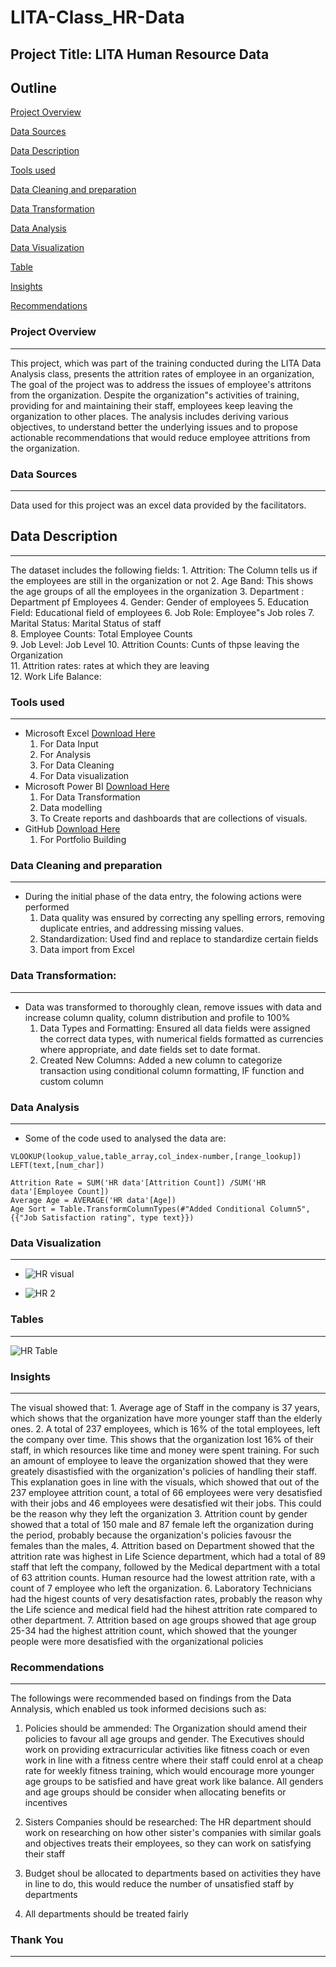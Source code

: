 # LITA-Class_HR-Data

## Project Title: LITA Human Resource Data

## Outline
[Project Overview](#project-overview)

[Data Sources](#Data-sources)

[Data Description](#data-description)

[Tools used](#tools-used)

[Data Cleaning and preparation](#data-cleaning-and-preparation) 

[Data Transformation](#data-transformation)

[Data Analysis](#data-analysis)

[Data Visualization](#data-visualization)

[Table](#table)

[Insights](#insights)

[Recommendations](#recommendations)

### Project Overview
---
This project, which was part of the training conducted during the LITA Data Analysis class, presents the attrition rates of employee in an organization, The goal of the project was to address the issues of employee's attritons from the organization. Despite the organization"s activities of training, providing for and maintaining their staff, employees keep leaving the organization to other places. The analysis includes deriving various objectives, to understand better the underlying issues and to propose actionable recommendations that would reduce employee attritions from the organization.

### Data Sources
---
Data used for this project was an excel data provided by the facilitators.

## Data Description
---
 The dataset includes the following fields:
    1. Attrition: The Column tells us if the employees are still in the organization or not
    2. Age Band: This shows the age groups of all the employees in the organization
    3. Department : Department pf Employees
    4. Gender: Gender of employees
    5. Education Field: Educational field of employees
    6. Job Role: Employee"s Job roles
    7. Marital Status: Marital Status of staff    
    8. Employee Counts: Total Employee Counts    
    9. Job Level: Job Level
    10. Attrition Counts: Cunts of thpse leaving the Organization    
    11. Attrition rates: rates at which they are leaving   
    12. Work Life Balance: 

### Tools used
---
-  Microsoft Excel [Download Here](https://www.microsoftexcel.com)
     1. For Data Input
     2. For Analysis
     3. For Data Cleaning
     4. For Data visualization
-  Microsoft Power BI [Download Here](https://www.microsoftpowerbi.com)
     1. For Data Transformation
     2. Data modelling
     3. To Create reports and dashboards that are collections of visuals.
-  GitHub [Download Here](https://www.github.com)
     1. For Portfolio Building
  
### Data Cleaning and preparation
---
- During the initial phase of the data entry, the folowing actions were performed
     1.  Data quality was ensured by correcting any spelling errors, removing duplicate entries, and addressing 
         missing values.
     2.  Standardization: Used find and replace to standardize certain fields
     3.  Data import from Excel
     
### Data Transformation:
---
- Data was transformed to thoroughly clean, remove issues with data and increase column quality, column distribution and profile to 100%
     1. Data Types and Formatting: Ensured all data fields were assigned the correct data types, with numerical fields formatted as currencies where appropriate, and date
        fields set to date format.      
     3. Created New Columns: Added a new column to categorize transaction using conditional column formatting, IF function and custom column

### Data Analysis
---
- Some of the code used to analysed the data are:
```Excel
VLOOKUP(lookup_value,table_array,col_index-number,[range_lookup])
LEFT(text,[num_char])
```
```Power BI
Attrition Rate = SUM('HR data'[Attrition Count]) /SUM('HR data'[Employee Count])
Average Age = AVERAGE('HR data'[Age])
Age Sort = Table.TransformColumnTypes(#"Added Conditional Column5",{{"Job Satisfaction rating", type text}})
```

### Data Visualization
---
- ![HR visual](https://github.com/user-attachments/assets/1c7ccfcb-14ce-47ac-bdd2-5769490c1e59)

- ![HR 2](https://github.com/user-attachments/assets/6ae7ef91-1a42-4711-acb4-7273c9db4fbd)

### Tables
---
![HR Table](https://github.com/user-attachments/assets/b4a58802-bda2-488a-9c9f-90586451143c)

### Insights
---
The visual showed that:
    1. Average age of Staff in the company is 37 years, which shows that the organization have more younger staff than the elderly ones.
    2. A total of 237 employees, which is 16% of the total employees, left the company over time. This shows that the organization lost 16% of their staff, in which resources like 
       time and money were spent training. For such an amount of employee to leave the organization showed that they were greately disastisfied with the organization's policies of 
       handling their staff. This explanation goes in line with the visuals, which showed that out of the 237 employee attrition count, a total of 66 employees were very desatisfied 
       with their jobs and 46 employees were desatisfied wit their jobs. This could be the reason why they left the organization
    3. Attrition count by gender showed that a total of 150 male and 87 female left the organization during the period, probably because the organization's policies favousr the 
       females than the males, 
    4. Attrition based on Department showed that the attrition rate was highest in Life Science department, which had a total of 89 staff that left the company, followed by the 
       Medical department with a total of 63 attrition counts. Human resource had the lowest attrition rate, with a count of 7 employee who left the organization.
    6. Laboratory Technicians had the higest counts of very desatisfaction rates, probably the reason why the Life science and medical field had the hihest attrition rate compared to 
       other department.
    7. Attrition based on age groups showed that age group 25-34 had the highest attrition count, which showed that the younger people were more desatisfied with the organizational 
       policies

### Recommendations
---
The followings were recommended based on findings from the Data Annalysis, which enabled us took informed decisions such as:
   1. Policies should be ammended: The Organization should amend their policies to favour all age groups and gender. The Executives should work on providing extracurricular activities 
      like fitness coach or even work in line with a fitness centre where their staff could enrol at a cheap rate for weekly fitness training, which would encourage more younger age 
      groups to be satisfied and have great work like balance. All genders and age groups should be consider when allocating benefits or incentives

   2. Sisters Companies should be researched: The HR department should work on researching on how other sister's companies with similar goals and objectives treats their employees, so 
      they can work on satisfying their staff

   3. Budget shoul be allocated to departments based on activities they have in line to do, this would reduce the number of unsatisfied staff by departments
   4. All departments should be treated fairly
 
 ### Thank You
---
